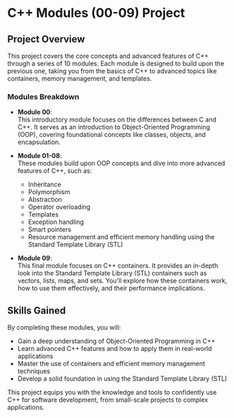 # C++ Modules (00-09) Project

## Project Overview

This project covers the core concepts and advanced features of C++ through a series of 10 modules. Each module is designed to build upon the previous one, taking you from the basics of C++ to advanced topics like containers, memory management, and templates.

### Modules Breakdown

- **Module 00**:  
  This introductory module focuses on the differences between C and C++. It serves as an introduction to Object-Oriented Programming (OOP), covering foundational concepts like classes, objects, and encapsulation.

- **Module 01-08**:  
  These modules build upon OOP concepts and dive into more advanced features of C++, such as:
  - Inheritance
  - Polymorphism
  - Abstraction
  - Operator overloading
  - Templates
  - Exception handling
  - Smart pointers
  - Resource management and efficient memory handling using the Standard Template Library (STL)

- **Module 09**:  
  This final module focuses on C++ containers. It provides an in-depth look into the Standard Template Library (STL) containers such as vectors, lists, maps, and sets. You'll explore how these containers work, how to use them effectively, and their performance implications.

## Skills Gained

By completing these modules, you will:
- Gain a deep understanding of Object-Oriented Programming in C++
- Learn advanced C++ features and how to apply them in real-world applications
- Master the use of containers and efficient memory management techniques
- Develop a solid foundation in using the Standard Template Library (STL)

This project equips you with the knowledge and tools to confidently use C++ for software development, from small-scale projects to complex applications.
